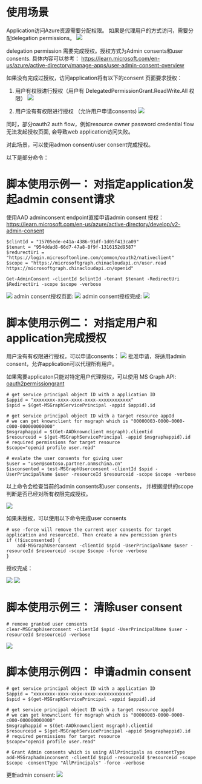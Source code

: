# 使用场景

Application访问Azure资源需要分配权限。 如果是代理用户的方式访问，需要分配delegation permissions。
![](./consent0.png)

delegation permission 需要完成授权。授权方式为Admin consents和user consents. 具体内容可以参考：
<https://learn.microsoft.com/en-us/azure/active-directory/manage-apps/user-admin-consent-overview>

如果没有完成过授权，访问application将有以下的consent 页面要求授权：

1) 用户有权限进行授权（用户有 DelegatedPermissionGrant.ReadWrite.All 权限）
![](./consent1.png)

2) 用户没有有权限进行授权 （允许用户申请consents)
![](./consent4.png)

同时，部分oauth2 auth flow，例如resource owner password credential flow无法发起授权页面, 会导致web application访问失败。 

对此场景，可以使用admon consent/user consent完成授权。 

以下是部分命令：

# 脚本使用示例一： 对指定application发起admin consent请求
使用AAD adminconsent endpoint直接申请admin consent 授权：
<https://learn.microsoft.com/en-us/azure/active-directory/develop/v2-admin-consent>
	
    $clintId = "15705ede-e41a-4386-91df-1d05f413ca09"
	$tenant = "954ddad8-66d7-47a8-8f9f-1316152d9587"
	$redurectUri = "https://login.microsoftonline.com/common/oauth2/nativeclient"
	$scope = "https://microsoftgraph.chinacloudapi.cn/user.read https://microsoftgraph.chinacloudapi.cn/openid"

	Get-AdminConsent -clientId $clintId -tenant $tenant -RedirectUri $RedirectUri -scope $scope -verbose

![](./consent2.png)
admin consent授权页面:
![](./consent3.png)
admin consent授权完成:
![](./consent6.png)


# 脚本使用示例二： 对指定用户和application完成授权

用户没有有权限进行授权，可以申请consents：
![](./consent5.png)
批准申请，将适用admin consent，允许application可以代理所有用户。

如果需要applicaton只能对特定用户代理授权，可以使用 MS Graph API: <a href="https://learn.microsoft.com/en-us/graph/api/resources/oauth2permissiongrant?view=graph-rest-1.0" title="oauth2permissiongrant">oauth2permissiongrant</a>

	# get service principal object ID with a application ID
	$appid = "xxxxxxxx-xxxx-xxxx-xxxx-xxxxxxxxxxxx"
	$spid = $(get-MSGraphServicePrincipal -appid $appid).id
	
	# get service principal object ID with a target resource appId
	# we can get knownclient for msgraph which is "00000003-0000-0000-c000-000000000000"
	$msgraphappid = $(Get-AADknownclient msgraph).clientid
	$resourceid = $(get-MSGraphServicePrincipal -appid $msgraphappid).id	
	# required permissions for target resource
	$scope="openid profile user.read"

	# evalate the user consents for giving user
	$user = "user@sontoso.partner.onmschina.cn" 
	$isconsented = test-MSGraphUserconsent -clientId $spid -UserPrincipalName $user -resourceId $resourceid -scope $scope -verbose

以上命令会检查当前的admin consents和user consents， 并根据提供的scope判断是否已经对所有权限完成授权。

![](./consent7.png)

如果未授权，可以使用以下命令完成user consents

	# use -force will remove the current user consents for target application and resourceId. Then create a new permission grants
	if (!$isconsented) {
		add-MSGraphUserconsent -clientId $spid -UserPrincipalName $user -resourceId $resourceid -scope $scope -force -verbose
	}

授权完成：

![](./consent8.png)
![](./consent9.png)
	


# 脚本使用示例三： 清除user consent 

	# remove granted user consents
	clear-MSGraphUserconsent -clientId $spid -UserPrincipalName $user -resourceId $resourceid -verbose

![](./consent10.png)


# 脚本使用示例四： 申请admin consent

	# get service principal object ID with a application ID
	$appid = "xxxxxxxx-xxxx-xxxx-xxxx-xxxxxxxxxxxx"
	$spid = $(get-MSGraphServicePrincipal -appid $appid).id
	
	# get service principal object ID with a target resource appId
	# we can get knownclient for msgraph which is "00000003-0000-0000-c000-000000000000"
	$msgraphappid = $(Get-AADknownclient msgraph).clientid
	$resourceid = $(get-MSGraphServicePrincipal -appid $msgraphappid).id	
	# required permissions for target resource
	$scope="openid profile user.read"

	# Grant Admin consents which is using AllPrincipals as consentType
	add-MSGraphadminconsent -clientId $spid -resourceId $resourceid -scope $scope -consentType "AllPrincipals" -force -verbose

更新admin consent:
![](./consent11.png)
